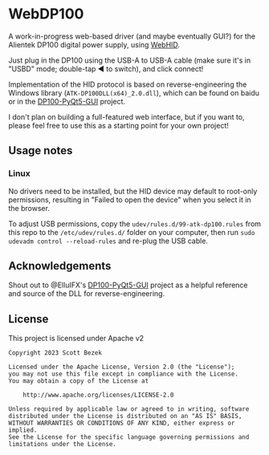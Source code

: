 # WebDP100
A work-in-progress web-based driver (and maybe eventually GUI?) for the Alientek DP100 digital power supply, using [WebHID](https://developer.mozilla.org/en-US/docs/Web/API/WebHID_API).

Just plug in the DP100 using the USB-A to USB-A cable (make sure it's in "USBD" mode; double-tap ◀ to switch), and click connect!

Implementation of the HID protocol is based on reverse-engineering the Windows library (`ATK-DP100DLL(x64)_2.0.dll`), which can be found on baidu or in the [DP100-PyQt5-GUI](https://github.com/ElluIFX/DP100-PyQt5-GUI) project.

I don't plan on building a full-featured web interface, but if you want to, please feel free to use this as a starting point for your own project!

## Usage notes
### Linux
No drivers need to be installed, but the HID device may default to root-only permissions, resulting in "Failed to open the device" when you select it in the browser.

To adjust USB permissions, copy the `udev/rules.d/99-atk-dp100.rules` from this repo to the `/etc/udev/rules.d/` folder on your computer, then run `sudo udevadm control --reload-rules` and re-plug the USB cable.

## Acknowledgements
Shout out to @ElluIFX's [DP100-PyQt5-GUI](https://github.com/ElluIFX/DP100-PyQt5-GUI) project as a helpful reference and source of the DLL for reverse-engineering.

## License
This project is licensed under Apache v2

    Copyright 2023 Scott Bezek
    
    Licensed under the Apache License, Version 2.0 (the "License");
    you may not use this file except in compliance with the License.
    You may obtain a copy of the License at
    
        http://www.apache.org/licenses/LICENSE-2.0
    
    Unless required by applicable law or agreed to in writing, software
    distributed under the License is distributed on an "AS IS" BASIS,
    WITHOUT WARRANTIES OR CONDITIONS OF ANY KIND, either express or implied.
    See the License for the specific language governing permissions and
    limitations under the License.
